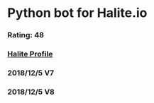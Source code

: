 # Python bot for Halite.io

### Rating: 48

### [Halite Profile](https://halite.io/user/?user_id=6541)

### 2018/12/5 V7

### 2018/12/5 V8

